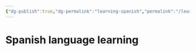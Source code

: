 ```yaml
---
{"dg-publish":true,"dg-permalink":"learning-spanish","permalink":"/learning-spanish/"}
---
```



# Spanish language learning

